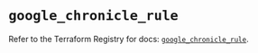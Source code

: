 # `google_chronicle_rule`

Refer to the Terraform Registry for docs: [`google_chronicle_rule`](https://registry.terraform.io/providers/hashicorp/google-beta/6.35.0/docs/resources/google_chronicle_rule).
